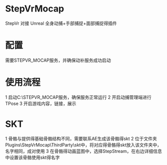 # StepVrMocap
StepVr 对接 Unreal 全身动捕+手部捕捉+面部捕捉得插件

# 配置
需要STEPVR_MOCAP服务，并确保动补服务成功启动

# 使用流程
1  启动C:\STEPVR_MOCAP服务，确保服务正常运行
2  开启动捕管理端进行TPose
3  开启游戏内容，链接，展示

# SKT
1 骨骼与提供得基础骨骼结构不同，需要联系AE生成该骨骼得skt
2 位于文件夹Plugins\StepVrMocap\ThirdParty\skt中，将对应得骨骼得skt放入该文件夹中，名字相同，成对使用
3 在骨骼得动画蓝图中，选择StepStream，在右边详细信息中设置该骨骼使用skt得名字

